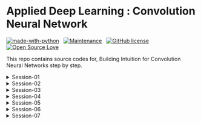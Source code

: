 # Applied Deep Learning : Convolution Neural Network 
<p align="center">

[![made-with-python](https://img.shields.io/badge/Made%20with-Python-1f425f.svg)](https://www.python.org/)&nbsp;&nbsp;&nbsp;[![Maintenance](https://img.shields.io/badge/Maintained%3F-yes-green.svg)](https://GitHub.com/Naereen/StrapDown.js/graphs/commit-activity)&nbsp;&nbsp;&nbsp;[![GitHub license](https://img.shields.io/github/license/Naereen/StrapDown.js.svg)](https://github.com/Naereen/StrapDown.js/blob/master/LICENSE)&nbsp;&nbsp;&nbsp;[![Open Source Love](https://badges.frapsoft.com/os/v1/open-source.svg?v=103)](https://github.com/ellerbrock/open-source-badges/)

</p>

This repo contains source codes for, Building Intuition for Convolution Neural Networks step by step.

<details>
    <summary>Session-01</summary>

- Machine Learning Intuition, Background & Basics
- Python 101 for Machine Learning
- [blog](https://myselfhimanshu.github.io/posts/cnn_01/)

</details>

<details>
    <summary>Session-02</summary>

- Convolutions, Pooling Operations & Channels
- Pytorch 101 for Vision Machine Learning
- [blog](https://myselfhimanshu.github.io/posts/cnn_02/)

</details>

<details>
    <summary>Session-03</summary>

- Kernels, Activations and Layers
- [blog](https://myselfhimanshu.github.io/posts/cnn_03/)

</details>

<details>
    <summary>Session-04</summary>

- Architectural Basics suitable for our objective
- MNIST model training 
    - parameters used 13,402
    - epochs=20
    - highest test accuracy = 99.46%, epoch = 19th
    - [notebook link](https://github.com/myselfHimanshu/ai-vision-program/blob/master/Session-04/final_submission/MNIST_model_04.ipynb)

</details>

<details>
    <summary>Session-05</summary>

- Receptive Field : core fundamental concept
- MNIST model training
    - parameters used 7808
    - epochs=15
    - highest test accuracy = 99.43%, epoch = 11th 
    - [notebook link](https://github.com/myselfHimanshu/ai-vision-program/blob/master/Session-05/after-work/MNIST_model_final.ipynb)

</details>

<details>
    <summary>Session-06</summary>

- BN, Kernels & Regularization
- MNIST model training
    - using L1/L2 regularization with BN/GBN
    - BN : batch normalization
    - GBN : ghost batch normalization
    - best model : BN with L2
        - parameters used 7808
        - epochs=25
        - highest test accuaracy = 99.54%, epoch = 21st
    - [notebook link](https://github.com/myselfHimanshu/ai-vision-program/blob/master/Session-06/notebooks/MNIST_model_regularization.ipynb)

</details>

<details>
    <summary>Session-07</summary>

- Advanced Convolution
- Achieve an accuracy of greater than 80% on CIFAR-10 dataset
    - architecture to C1C2C3C40 (basically 3 MPs)
    - total params to be less than 1M
    - RF must be more than 44
    - one of the layers must use Depthwise Separable Convolution
    - one of the layers must use Dilated Convolution
    - use GAP
- Result
    - parameters used 220,778
    - epochs = 20
    - highest test acc = 85.55%
    - [notebook link](https://github.com/myselfHimanshu/ai-vision-program/blob/master/Session-07/notebooks/002_main_85_55.ipynb)

</details>